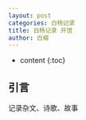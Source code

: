 ```yaml
---
layout: post
categories: 白杨记录
title: 白杨记录 开馆
author: 白楊
---
```

* content
{:toc}

## 引言

记录杂文、诗歌、故事



